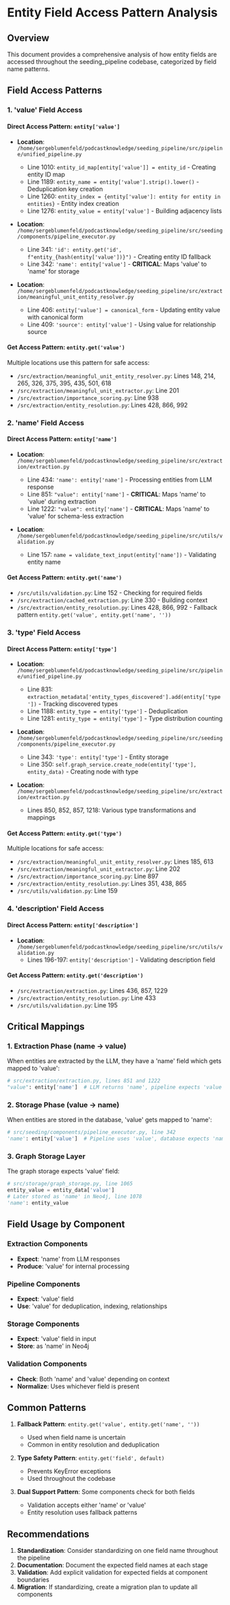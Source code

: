 # Entity Field Access Pattern Analysis

## Overview
This document provides a comprehensive analysis of how entity fields are accessed throughout the seeding_pipeline codebase, categorized by field name patterns.

## Field Access Patterns

### 1. **'value' Field Access**

#### Direct Access Pattern: `entity['value']`
- **Location**: `/home/sergeblumenfeld/podcastknowledge/seeding_pipeline/src/pipeline/unified_pipeline.py`
  - Line 1010: `entity_id_map[entity['value']] = entity_id` - Creating entity ID map
  - Line 1189: `entity_name = entity['value'].strip().lower()` - Deduplication key creation
  - Line 1260: `entity_index = {entity['value']: entity for entity in entities}` - Entity index creation
  - Line 1276: `entity_value = entity['value']` - Building adjacency lists

- **Location**: `/home/sergeblumenfeld/podcastknowledge/seeding_pipeline/src/seeding/components/pipeline_executor.py`
  - Line 341: `'id': entity.get('id', f"entity_{hash(entity['value'])}")` - Creating entity ID fallback
  - Line 342: `'name': entity['value']` - **CRITICAL**: Maps 'value' to 'name' for storage

- **Location**: `/home/sergeblumenfeld/podcastknowledge/seeding_pipeline/src/extraction/meaningful_unit_entity_resolver.py`
  - Line 406: `entity['value'] = canonical_form` - Updating entity value with canonical form
  - Line 409: `'source': entity['value']` - Using value for relationship source

#### Get Access Pattern: `entity.get('value')`
Multiple locations use this pattern for safe access:
- `/src/extraction/meaningful_unit_entity_resolver.py`: Lines 148, 214, 265, 326, 375, 395, 435, 501, 618
- `/src/extraction/meaningful_unit_extractor.py`: Line 201
- `/src/extraction/importance_scoring.py`: Line 938
- `/src/extraction/entity_resolution.py`: Lines 428, 866, 992

### 2. **'name' Field Access**

#### Direct Access Pattern: `entity['name']`
- **Location**: `/home/sergeblumenfeld/podcastknowledge/seeding_pipeline/src/extraction/extraction.py`
  - Line 434: `'name': entity['name']` - Processing entities from LLM response
  - Line 851: `"value": entity['name']` - **CRITICAL**: Maps 'name' to 'value' during extraction
  - Line 1222: `"value": entity['name']` - **CRITICAL**: Maps 'name' to 'value' for schema-less extraction

- **Location**: `/home/sergeblumenfeld/podcastknowledge/seeding_pipeline/src/utils/validation.py`
  - Line 157: `name = validate_text_input(entity['name'])` - Validating entity name

#### Get Access Pattern: `entity.get('name')`
- `/src/utils/validation.py`: Line 152 - Checking for required fields
- `/src/extraction/cached_extraction.py`: Line 330 - Building context
- `/src/extraction/entity_resolution.py`: Lines 428, 866, 992 - Fallback pattern `entity.get('value', entity.get('name', ''))`

### 3. **'type' Field Access**

#### Direct Access Pattern: `entity['type']`
- **Location**: `/home/sergeblumenfeld/podcastknowledge/seeding_pipeline/src/pipeline/unified_pipeline.py`
  - Line 831: `extraction_metadata['entity_types_discovered'].add(entity['type'])` - Tracking discovered types
  - Line 1188: `entity_type = entity['type']` - Deduplication
  - Line 1281: `entity_type = entity['type']` - Type distribution counting

- **Location**: `/home/sergeblumenfeld/podcastknowledge/seeding_pipeline/src/seeding/components/pipeline_executor.py`
  - Line 343: `'type': entity['type']` - Entity storage
  - Line 350: `self.graph_service.create_node(entity['type'], entity_data)` - Creating node with type

- **Location**: `/home/sergeblumenfeld/podcastknowledge/seeding_pipeline/src/extraction/extraction.py`
  - Lines 850, 852, 857, 1218: Various type transformations and mappings

#### Get Access Pattern: `entity.get('type')`
Multiple locations for safe access:
- `/src/extraction/meaningful_unit_entity_resolver.py`: Lines 185, 613
- `/src/extraction/meaningful_unit_extractor.py`: Line 202
- `/src/extraction/importance_scoring.py`: Line 897
- `/src/extraction/entity_resolution.py`: Lines 351, 438, 865
- `/src/utils/validation.py`: Line 159

### 4. **'description' Field Access**

#### Direct Access Pattern: `entity['description']`
- **Location**: `/home/sergeblumenfeld/podcastknowledge/seeding_pipeline/src/utils/validation.py`
  - Lines 196-197: `entity['description']` - Validating description field

#### Get Access Pattern: `entity.get('description')`
- `/src/extraction/extraction.py`: Lines 436, 857, 1229
- `/src/extraction/entity_resolution.py`: Line 433
- `/src/utils/validation.py`: Line 195

## Critical Mappings

### 1. **Extraction Phase (name → value)**
When entities are extracted by the LLM, they have a 'name' field which gets mapped to 'value':
```python
# src/extraction/extraction.py, lines 851 and 1222
"value": entity['name']  # LLM returns 'name', pipeline expects 'value'
```

### 2. **Storage Phase (value → name)**
When entities are stored in the database, 'value' gets mapped to 'name':
```python
# src/seeding/components/pipeline_executor.py, line 342
'name': entity['value']  # Pipeline uses 'value', database expects 'name'
```

### 3. **Graph Storage Layer**
The graph storage expects 'value' field:
```python
# src/storage/graph_storage.py, line 1065
entity_value = entity_data['value']
# Later stored as 'name' in Neo4j, line 1078
'name': entity_value
```

## Field Usage by Component

### Extraction Components
- **Expect**: 'name' from LLM responses
- **Produce**: 'value' for internal processing

### Pipeline Components
- **Expect**: 'value' field
- **Use**: 'value' for deduplication, indexing, relationships

### Storage Components
- **Expect**: 'value' field in input
- **Store**: as 'name' in Neo4j

### Validation Components
- **Check**: Both 'name' and 'value' depending on context
- **Normalize**: Uses whichever field is present

## Common Patterns

1. **Fallback Pattern**: `entity.get('value', entity.get('name', ''))`
   - Used when field name is uncertain
   - Common in entity resolution and deduplication

2. **Type Safety Pattern**: `entity.get('field', default)`
   - Prevents KeyError exceptions
   - Used throughout the codebase

3. **Dual Support Pattern**: Some components check for both fields
   - Validation accepts either 'name' or 'value'
   - Entity resolution uses fallback patterns

## Recommendations

1. **Standardization**: Consider standardizing on one field name throughout the pipeline
2. **Documentation**: Document the expected field names at each stage
3. **Validation**: Add explicit validation for expected fields at component boundaries
4. **Migration**: If standardizing, create a migration plan to update all components